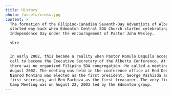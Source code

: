 ```yaml
---
title: History
photo: /assets/cross.jpg
content: >
  The formation of the Filipino-Canadian Seventh-Day Adventists of Alberta
  started way back when Edmonton Central SDA Church started celebrating
  Independence Day under the encouragement of Pastor John Wesley.

  <br>


  In early 2002, this became a reality when Pastor Romulo Daquila accepted a
  call to become the Executive Secretary of the Alberta Conference. At that time
  there was no organized Filipino SDA congregation. He called a meeting in
  August 2002. The meeting was held in the conference office at Red Deer. Dr.
  Nimrod Montano was elected as the first president, George Vashisda as the
  first secretary, and Ben Barboza as the first treasurer. The very first FILCAN
  Camp Meeting was on August 22, 2003 led by the Edmonton group.
---
```


